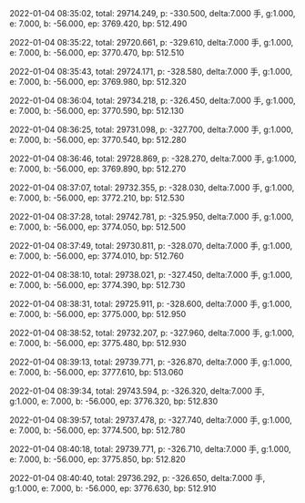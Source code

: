 2022-01-04 08:35:02, total: 29714.249, p: -330.500, delta:7.000 手, g:1.000, e: 7.000, b: -56.000, ep: 3769.420, bp: 512.490

2022-01-04 08:35:22, total: 29720.661, p: -329.610, delta:7.000 手, g:1.000, e: 7.000, b: -56.000, ep: 3770.470, bp: 512.510

2022-01-04 08:35:43, total: 29724.171, p: -328.580, delta:7.000 手, g:1.000, e: 7.000, b: -56.000, ep: 3769.980, bp: 512.320

2022-01-04 08:36:04, total: 29734.218, p: -326.450, delta:7.000 手, g:1.000, e: 7.000, b: -56.000, ep: 3770.590, bp: 512.130

2022-01-04 08:36:25, total: 29731.098, p: -327.700, delta:7.000 手, g:1.000, e: 7.000, b: -56.000, ep: 3770.540, bp: 512.280

2022-01-04 08:36:46, total: 29728.869, p: -328.270, delta:7.000 手, g:1.000, e: 7.000, b: -56.000, ep: 3769.890, bp: 512.270

2022-01-04 08:37:07, total: 29732.355, p: -328.030, delta:7.000 手, g:1.000, e: 7.000, b: -56.000, ep: 3772.210, bp: 512.530

2022-01-04 08:37:28, total: 29742.781, p: -325.950, delta:7.000 手, g:1.000, e: 7.000, b: -56.000, ep: 3774.050, bp: 512.500

2022-01-04 08:37:49, total: 29730.811, p: -328.070, delta:7.000 手, g:1.000, e: 7.000, b: -56.000, ep: 3774.010, bp: 512.760

2022-01-04 08:38:10, total: 29738.021, p: -327.450, delta:7.000 手, g:1.000, e: 7.000, b: -56.000, ep: 3774.390, bp: 512.730

2022-01-04 08:38:31, total: 29725.911, p: -328.600, delta:7.000 手, g:1.000, e: 7.000, b: -56.000, ep: 3775.000, bp: 512.950

2022-01-04 08:38:52, total: 29732.207, p: -327.960, delta:7.000 手, g:1.000, e: 7.000, b: -56.000, ep: 3775.480, bp: 512.930

2022-01-04 08:39:13, total: 29739.771, p: -326.870, delta:7.000 手, g:1.000, e: 7.000, b: -56.000, ep: 3777.610, bp: 513.060

2022-01-04 08:39:34, total: 29743.594, p: -326.320, delta:7.000 手, g:1.000, e: 7.000, b: -56.000, ep: 3776.320, bp: 512.830

2022-01-04 08:39:57, total: 29737.478, p: -327.740, delta:7.000 手, g:1.000, e: 7.000, b: -56.000, ep: 3774.500, bp: 512.780

2022-01-04 08:40:18, total: 29739.771, p: -326.710, delta:7.000 手, g:1.000, e: 7.000, b: -56.000, ep: 3775.850, bp: 512.820

2022-01-04 08:40:40, total: 29736.292, p: -326.650, delta:7.000 手, g:1.000, e: 7.000, b: -56.000, ep: 3776.630, bp: 512.910